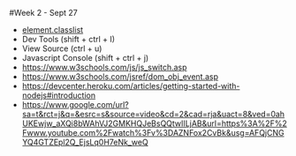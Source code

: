 #Week 2 - Sept 27

* [element.classlist](https://www.w3schools.com/jsref/prop_element_classlist.asp)
* Dev Tools (shift + ctrl + I)
* View Source (ctrl + u)
* Javascript Console (shift + ctrl + j)
* https://www.w3schools.com/js/js_switch.asp
* https://www.w3schools.com/jsref/dom_obj_event.asp
* https://devcenter.heroku.com/articles/getting-started-with-nodejs#introduction
* https://www.google.com/url?sa=t&rct=j&q=&esrc=s&source=video&cd=2&cad=rja&uact=8&ved=0ahUKEwjw_aXQi8bWAhVJ2GMKHQJeBsQQtwIILjAB&url=https%3A%2F%2Fwww.youtube.com%2Fwatch%3Fv%3DAZNFox2CvBk&usg=AFQjCNGYQ4GTZEpl2Q_EjsLq0H7eNk_weQ
